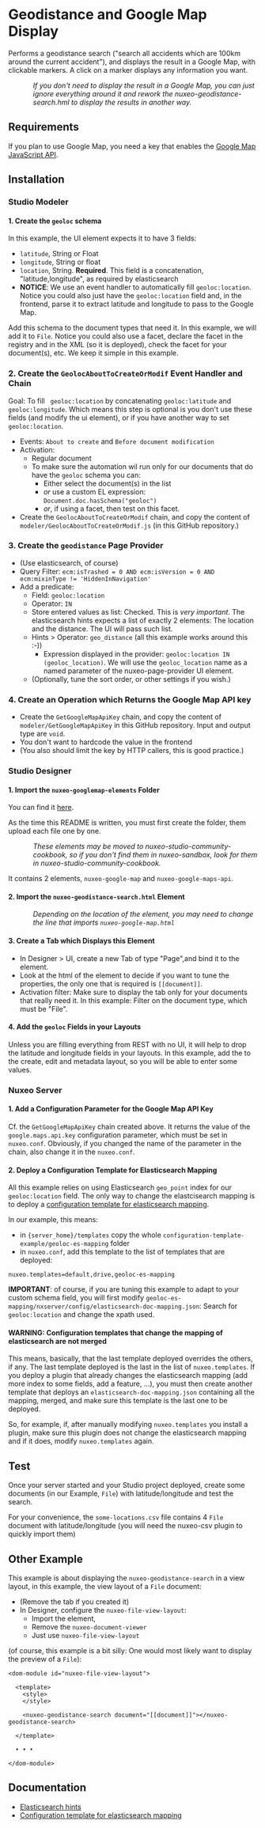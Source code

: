 # Geodistance and Google Map Display

Performs a geodistance search ("search all accidents which are 100km around the current accident"), and displays the result in a Google Map, with clickable markers. A click on a marker displays any information you want.



<div style="margin-left:50px;font-style:italic">If you don't need to display the result in a Google Map, you can just ignore everything around it and rework the nuxeo-geodistance-search.hml to display the results in another way.</div>

## Requirements
If you plan to use Google Map, you need a key that enables the [Google Map JavaScript API](https://developers.google.com/maps/documentation/javascript/get-api-key).


## Installation

### Studio Modeler

#### 1. Create the `geoloc` schema

In this example, the UI element expects it to have 3 fields:

  * `latitude`, String or Float
  * `longitude`, String or float
  * `location`, String. **Required**. This field is a concatenation, "latitude,longitude", as required by elasticsearch
  * **NOTICE**: We use an event handler to automatically fill `geoloc:location`. Notice you could also just have the `geoloc:location` field and, in the frontend, parse it to extract latitude and longitude to pass to the Google Map.

Add this schema to the document types that need it. In this example, we will add it to `File`. Notice you could also use a facet, declare the facet in the registry and in the XML (so it is deployed), check the facet for your document(s), etc. We keep it simple in this example.


### 2. Create the `GeolocAboutToCreateOrModif` Event Handler and Chain

Goal: To fill ` geoloc:location` by concatenating `geoloc:latitude` and `geoloc:longitude`. Which means this step is optional is you don't use these fields (and modify the ui element), or if you have another way to set `geoloc:location`.

* Events: `About to create` and `Before document modification`
* Activation:
  * Regular document
  * To make sure the automation wil run only for our documents that do have the `geoloc` schema you can:
    * Either select the document(s) in the list
    * _or_ use a custom EL expression: `Document.doc.hasSchema("geoloc")`
    * _or_, if using a facet, then test on this facet.
* Create the `GeolocAboutToCreateOrModif` chain, and copy the content of `modeler/GeolocAboutToCreateOrModif.js` (in this GitHub repository.)


### 3. Create the `geodistance` Page Provider

* (Use elasticsearch, of course)
* Query Filter: `ecm:isTrashed = 0 AND ecm:isVersion = 0 AND ecm:mixinType != 'HiddenInNavigation'`
* Add a predicate:
  * Field: `geoloc:location`
  * Operator: `IN`
  * Store entered values as list: Checked. This is _very important_. The elasticsearch hints expects a list of exactly 2 elements: The location and the distance. The UI will pass such list.
  * Hints > Operator: `geo_distance` (all this example works around this :-))
    * Expression displayed in the provider: `geoloc:location IN (geoloc_location)`. We will use the `geoloc_location` name as a named parameter of the nuxeo-page-provider UI element.
  * (Optionally, tune the sort order, or other settings if you wish.)


### 4. Create an Operation which Returns the Google Map API key

* Create the `GetGoogleMapApiKey` chain, and copy the content of `modeler/GetGoogleMapApiKey` in this GitHub repository. Input and output type are `void`.
* You don't want to hardcode the value in the frontend
* (You also should limit the key by HTTP callers, this is good practice.)

### Studio Designer

#### 1. Import the `nuxeo-googlemap-elements` Folder

You can find it [here](https://github.com/nuxeo-sandbox/nuxeo-googlemap-elements).

As the time this README is written, you must first create the folder, them upload each file one by one.

<div style="margin-left:50px;font-style:italic">These elements may be moved to nuxeo-studio-community-cookbook, so if you don't find them in nuxeo-sandbox, look for them in nuxeo-studio-community-cookbook.</div>

It contains 2 elements, `nuxeo-google-map` and `nuxeo-google-maps-api`.

#### 2. Import the `nuxeo-geodistance-search.html` Element

<div style="margin-left:50px;font-style:italic">Depending on the location of the element, you may need to change the line that imports <code>nuxeo-google-map.html</code></div>


#### 3. Create a Tab which Displays this Element

* In Designer > UI, create a new Tab of type "Page",and bind it to the element.
* Look at the html of the element to decide if you want to tune the properties, the only one that is required is `[[document]]`.
* Activation filter: Make sure to display the tab only for your documents that really need it. In this example: Filter on the document type, which must be "File".


#### 4. Add the `geoloc` Fields in your Layouts

Unless you are filling everything from REST with no UI, it will help to drop the latitude and longitude fields in your layouts. In this example, add the to the create, edit and metadata layout, so you will be able to enter some values.

### Nuxeo Server

#### 1. Add a Configuration Parameter for the Google Map API Key

Cf. the `GetGoogleMapApiKey` chain created above. It returns the value of the `google.maps.api.key` configuration parameter, which must be set in `nuxeo.conf`. Obviously, if you changed the name of the parameter in the chain, also change it in the `nuxeo.conf`.


#### 2. Deploy a Configuration Template for Elasticsearch Mapping

All this example relies on using Elasticsearch `geo_point` index for our `geoloc:location` field. The only way to change the elastcisearch mapping is to deploy a [configuration template for elasticsearch mapping](https://doc.nuxeo.com/nxdoc/elasticsearch-setup/#changingelasticsearchmapping).

In our example, this means:

* in `{server_home}/templates` copy the whole `configuration-template-example/geoloc-es-mapping` folder
* in `nuxeo.conf`, add this template to the list of templates that are deployed:

```
nuxeo.templates=default,drive,geoloc-es-mapping
```

**IMPORTANT**: of course, if you are tuning this example to adapt to your custom schema field, you will first modify `geoloc-es-mapping/nxserver/config/elasticsearch-doc-mapping.json`: Search for `geoloc:location` and change the xpath used.


#### WARNING: Configuration templates that change the mapping of elasticsearch are not merged

This means, basically, that the last template deployed overrides the others, if any. The last template deployed is the last in the list of `nuxeo.templates`. If you deploy a plugin that already changes the elasticsearch mapping (add more index to some fields, add a feature, ...), you must then create another template that deploys an `elasticsearch-doc-mapping.json` containing all the mapping, merged, and make sure this template is the last one to be deployed.

So, for example, if, after manually modifying `nuxeo.templates` you install a plugin, make sure this plugin does not change the elasticsearch mapping and if it does, modify `nuxeo.templates` again.


## Test
Once your server started and your Studio project deployed, create some documents (in our Example, `File`) with latitude/longitude and test the search.

For your convenience, the `some-locations.csv` file contains 4 `File` document with latitude/longitude (you will need the nuxeo-csv plugin to quickly import them)


## Other Example

This example is about displaying the `nuxeo-geodistance-search` in a view layout, in this example, the view layout of a `File` document:

* (Remove the tab if you created it)
* In Designer, configure the `nuxeo-file-view-layout`:
  * Import the element,
  * Remove the `nuxeo-document-viewer`
  * Just use `nuxeo-file-view-layout`

(of course, this example is a bit silly: One would most likely want to display the preview of a `File`):

```<link rel="import" href="../../nuxeo-geodistance-search.html">
<dom-module id="nuxeo-file-view-layout">

  <template>
    <style>
    </style>
    
    <nuxeo-geodistance-search document="[[document]]"></nuxeo-geodistance-search>

  </template>

  • • •

</dom-module>

```

## Documentation

- [Elasticsearch hints](https://doc.nuxeo.com/nxdoc/nxql/#elasticsearch-nxql-hints)
- [Configuration template for elasticsearch mapping](https://doc.nuxeo.com/nxdoc/elasticsearch-setup/#changingelasticsearchmapping)
